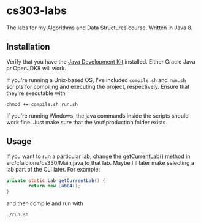# cs303-labs
The labs for my Algorithms and Data Structures course. Written in Java 8.

## Installation
Verify that you have the <a href="http://bfy.tw/G2N4">Java Development Kit</a> installed. Either Oracle Java or OpenJDK8 will work.

If you're running a Unix-based OS, I've included `compile.sh` and `run.sh` scripts for compiling and executing the project, respectively. Ensure that they're executable with
```
chmod +x compile.sh run.sh
```
If you're running Windows, the java commands inside the scripts should work fine. Just make sure that the <project root>\out\production folder exists.

## Usage
If you want to run a particular lab, change the getCurrentLab() method in src/cfalcione/cs330/Main.java to that lab. Maybe I'll later make selecting a lab part of the CLI later.
For example:
```java
private static Lab getCurrentLab() {
        return new Lab04();
}
```
and then compile and run with
```
./run.sh
```
